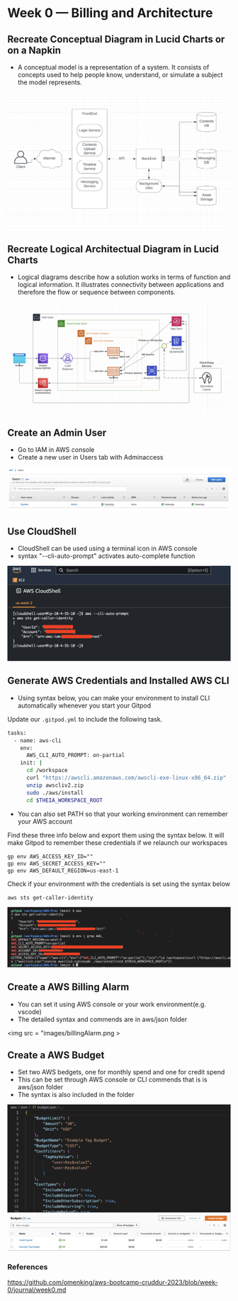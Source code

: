 # Week 0 — Billing and Architecture

## Recreate Conceptual Diagram in Lucid Charts or on a Napkin
- A conceptual model is a representation of a system. It consists of concepts used to help people know, understand, or simulate a subject the model represents.
<img src = "images/ConceptualDiagram.png" >

## Recreate Logical Architectual Diagram in Lucid Charts
- Logical diagrams describe how a solution works in terms of function and logical information. It illustrates connectivity between applications and therefore the flow or sequence between components.
<img src = "images/LogicalDiagram.png" >

## Create an Admin User
- Go to IAM in AWS console
- Create a new user in Users tab with Adminaccess
<img src = images/AdminUser.png>

## Use CloudShell
- CloudShell can be used using a terminal icon in AWS console
- syntax "--cli-auto-prompt" activates auto-complete function
<img src = images/CloudShell.png>

## Generate AWS Credentials and Installed AWS CLI
- Using syntax below, you can make your environment to install CLI automatically whenever you start your Gitpod

Update our `.gitpod.yml` to include the following task.

```sh
tasks:
  - name: aws-cli
    env:
      AWS_CLI_AUTO_PROMPT: on-partial
    init: |
      cd /workspace
      curl "https://awscli.amazonaws.com/awscli-exe-linux-x86_64.zip" -o "awscliv2.zip"
      unzip awscliv2.zip
      sudo ./aws/install
      cd $THEIA_WORKSPACE_ROOT
```
- You can also set PATH so that your working environment can remember your AWS account 

Find these three info below and export them using the syntax below.
It will make Gitpod to remember these credentials if we relaunch our workspaces

```
gp env AWS_ACCESS_KEY_ID=""
gp env AWS_SECRET_ACCESS_KEY=""
gp env AWS_DEFAULT_REGION=us-east-1
```

Check if your environment with the credentials is set using the syntax below

```sh
aws sts get-caller-identity
```

<img src = images/AWSenv.png>

## Create a AWS Billing Alarm
- You can set it using AWS console or your work environment(e.g. vscode)
- The detailed syntax and commends are in aws/json folder

<img src = "images/billingAlarm.png >

## Create a AWS Budget

- Set two AWS bedgets, one for monthly spend and one for credit spend
- This can be set through AWS console or CLI commends that is is aws/json folder
- The syntax is also included in the folder

<img src = images/Budget1.png>

<img src = images/Budget2.png>


### References

https://github.com/omenking/aws-bootcamp-cruddur-2023/blob/week-0/journal/week0.md